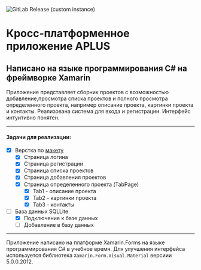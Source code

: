 ![GitLab Release (custom instance)](https://img.shields.io/gitlab/v/release/GNOME/librsvg?color=g&date_order_by=created_at&gitlab_url=https%3A%2F%2Fgitlab.gnome.org&include_prereleases&label=Alpha&sort=semver)
# Кросс-платформенное приложение APLUS
## Написано на языке программирования **C#** на фреймворке **Xamarin**

Приложение представляет сборник проектов с возможностью добавление,просмотра списка проектов и полного просмотра определенного проекта, например описание проекта, картинки проекта и контакты. Реализована система для входа и регистрации. Интерфейс интуитивно понятен.
___

#### **Задачи для реализации:**
- [x] Верстка по [макету](https://www.figma.com/file/gYUrlGMMYLt883DxAlqstC/projects?node-id=650%3A2)
  - [x] Страница логина
  - [x] Страница регистрации
  - [x] Страница списка проектов
  - [x] Страница добавления проектов
  - [x] Страница определенного проекта (TabPage)
    - [x]  Tab1 - описание проекта
    - [x]  Tab2 - картинки проекта
    - [x]  Tab3 - контакты
- [ ] База данных SQLLite
  - [x] Подключение к базе данных
  - [ ]  Добавление в базу данных
___
  
Приложение написано на платформе Xamarin.Forms на языке программирования C# в учебное время. Для улучшения интерфейса используется библиотека ```Xamarin.Form.Visual.Material``` версиии 5.0.0.2012.
